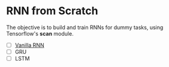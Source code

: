 # RNN from Scratch

The objective is to build and train RNNs for dummy tasks, using Tensorflow's **scan** module.

- [ ] [Vanilla RNN]()
- [ ] GRU
- [ ] LSTM
